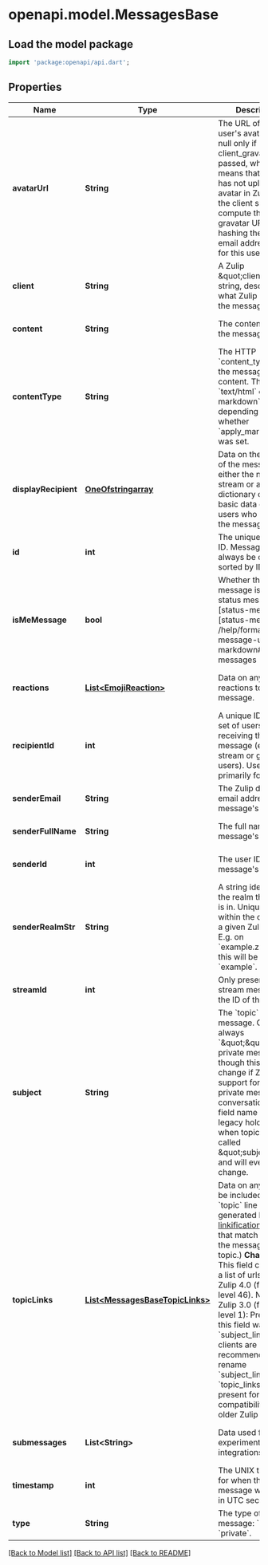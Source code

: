 # openapi.model.MessagesBase

## Load the model package
```dart
import 'package:openapi/api.dart';
```

## Properties
Name | Type | Description | Notes
------------ | ------------- | ------------- | -------------
**avatarUrl** | **String** | The URL of the user&#39;s avatar.  Can be null only if client_gravatar was passed, which means that the user has not uploaded an avatar in Zulip, and the client should compute the gravatar URL by hashing the user&#39;s email address itself for this user.  | [optional] [default to null]
**client** | **String** | A Zulip \&quot;client\&quot; string, describing what Zulip client sent the message.  | [optional] [default to null]
**content** | **String** | The content/body of the message.  | [optional] [default to null]
**contentType** | **String** | The HTTP &#x60;content_type&#x60; for the message content.  This will be &#x60;text/html&#x60; or &#x60;text/x-markdown&#x60;, depending on whether &#x60;apply_markdown&#x60; was set.  | [optional] [default to null]
**displayRecipient** | [**OneOfstringarray**](OneOfstringarray.md) | Data on the recipient of the message; either the name of a stream or a dictionary containing basic data on the users who received the message.  | [optional] [default to null]
**id** | **int** | The unique message ID.  Messages should always be displayed sorted by ID.  | [optional] [default to null]
**isMeMessage** | **bool** | Whether the message is a [/me status message][status-messages]  [status-messages]: /help/format-your-message-using-markdown#status-messages  | [optional] [default to null]
**reactions** | [**List&lt;EmojiReaction&gt;**](EmojiReaction.md) | Data on any reactions to the message.  | [optional] [default to const []]
**recipientId** | **int** | A unique ID for the set of users receiving the message (either a stream or group of users).  Useful primarily for hashing.  | [optional] [default to null]
**senderEmail** | **String** | The Zulip display email address of the message&#39;s sender.  | [optional] [default to null]
**senderFullName** | **String** | The full name of the message&#39;s sender.  | [optional] [default to null]
**senderId** | **int** | The user ID of the message&#39;s sender.  | [optional] [default to null]
**senderRealmStr** | **String** | A string identifier for the realm the sender is in.  Unique only within the context of a given Zulip server.  E.g. on &#x60;example.zulip.com&#x60;, this will be &#x60;example&#x60;.  | [optional] [default to null]
**streamId** | **int** | Only present for stream messages; the ID of the stream.  | [optional] [default to null]
**subject** | **String** | The &#x60;topic&#x60; of the message.  Currently always &#x60;\&quot;\&quot;&#x60; for private messages, though this could change if Zulip adds support for topics in private message conversations.  The field name is a legacy holdover from when topics were called \&quot;subjects\&quot; and will eventually change.  | [optional] [default to null]
**topicLinks** | [**List&lt;MessagesBaseTopicLinks&gt;**](MessagesBaseTopicLinks.md) | Data on any links to be included in the &#x60;topic&#x60; line (these are generated by [custom linkification filters](/help/add-a-custom-linkifier) that match content in the message&#39;s topic.)  **Changes**: This field contained a list of urls before   Zulip 4.0 (feature level 46).  New in Zulip 3.0 (feature level 1): Previously, this field was called &#x60;subject_links&#x60;; clients are recommended to rename &#x60;subject_links&#x60; to &#x60;topic_links&#x60; if present for compatibility with older Zulip servers.  | [optional] [default to const []]
**submessages** | **List&lt;String&gt;** | Data used for certain experimental Zulip integrations.  | [optional] [default to const []]
**timestamp** | **int** | The UNIX timestamp for when the message was sent, in UTC seconds.  | [optional] [default to null]
**type** | **String** | The type of the message: &#x60;stream&#x60; or &#x60;private&#x60;.  | [optional] [default to null]

[[Back to Model list]](../README.md#documentation-for-models) [[Back to API list]](../README.md#documentation-for-api-endpoints) [[Back to README]](../README.md)



